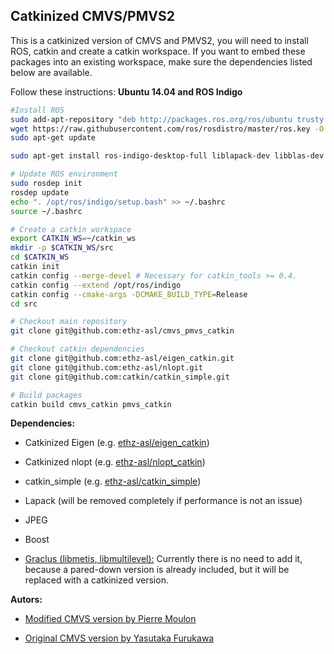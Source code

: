 ## Catkinized CMVS/PMVS2

This is a catkinized version of CMVS and PMVS2, you will need to install ROS, catkin and create a catkin workspace. If you want to embed these packages into an existing workspace, make sure the dependencies listed below are available.

Follow these instructions: **Ubuntu 14.04 and ROS Indigo**

```bash
#Install ROS
sudo add-apt-repository "deb http://packages.ros.org/ros/ubuntu trusty main"
wget https://raw.githubusercontent.com/ros/rosdistro/master/ros.key -O - | sudo apt-key add -
sudo apt-get update

sudo apt-get install ros-indigo-desktop-full liblapack-dev libblas-dev libboost-all-dev python-setuptools git g++ cppcheck default-jre libgtest-dev liblog4cplus-dev cimg-dev python-wstool python-catkin-tools 

# Update ROS environment
sudo rosdep init
rosdep update
echo ". /opt/ros/indigo/setup.bash" >> ~/.bashrc
source ~/.bashrc

# Create a catkin workspace
export CATKIN_WS=~/catkin_ws
mkdir -p $CATKIN_WS/src
cd $CATKIN_WS
catkin init
catkin config --merge-devel # Necessary for catkin_tools >= 0.4.
catkin config --extend /opt/ros/indigo
catkin config --cmake-args -DCMAKE_BUILD_TYPE=Release
cd src

# Checkout main repository
git clone git@github.com:ethz-asl/cmvs_pmvs_catkin

# Checkout catkin dependencies
git clone git@github.com:ethz-asl/eigen_catkin.git
git clone git@github.com:ethz-asl/nlopt.git
git clone git@github.com:catkin/catkin_simple.git

# Build packages
catkin build cmvs_catkin pmvs_catkin
```

**Dependencies:**

* Catkinized Eigen (e.g. [ethz-asl/eigen_catkin](https://github.com/ethz-asl/eigen_catkin))

* Catkinized nlopt (e.g. [ethz-asl/nlopt_catkin](https://github.com/ethz-asl/nlopt))

* catkin_simple (e.g. [ethz-asl/catkin_simple](https://github.com/ethz-asl/catkin_simple))

* Lapack (will be removed completely if performance is not an issue)

* JPEG

* Boost

* [Graclus (libmetis, libmultilevel):](http://www.cs.utexas.edu/users/dml/Software/graclus.html) Currently there is no need to add it, because a pared-down version is already included, but it will be replaced with a catkinized version.






**Autors:**

* [Modified CMVS version by Pierre Moulon](https://github.com/pmoulon/CMVS-PMVS)

* [Original CMVS version by Yasutaka Furukawa](http://www.di.ens.fr/cmvs/)
